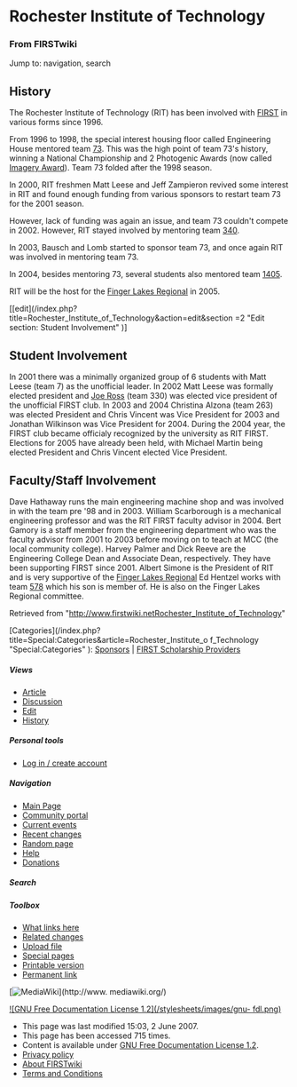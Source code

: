 # Rochester Institute of Technology

### From FIRSTwiki

Jump to: navigation, search


## History

The Rochester Institute of Technology (RIT) has been involved with
[FIRST](FIRST "FIRST" ) in various forms since 1996.

From 1996 to 1998, the special interest housing floor called Engineering House
mentored team [73](73 "73" ). This was the high point of team 73's
history, winning a National Championship and 2 Photogenic Awards (now called
[Imagery Award](Imagery_Award "Imagery Award" )). Team 73 folded
after the 1998 season.

In 2000, RIT freshmen Matt Leese and Jeff Zampieron revived some interest in
RIT and found enough funding from various sponsors to restart team 73 for the
2001 season.

However, lack of funding was again an issue, and team 73 couldn't compete in
2002. However, RIT stayed involved by mentoring team [340](340
"340" ).

In 2003, Bausch and Lomb started to sponsor team 73, and once again RIT was
involved in mentoring team 73.

In 2004, besides mentoring 73, several students also mentored team
[1405](1405 "1405" ).

RIT will be the host for the [Finger Lakes
Regional](Finger_Lakes_Regional "Finger Lakes Regional" ) in 2005.

[[edit](/index.php?title=Rochester_Institute_of_Technology&action=edit&section
=2 "Edit section: Student Involvement" )]

## Student Involvement

In 2001 there was a minimally organized group of 6 students with Matt Leese
(team 7) as the unofficial leader. In 2002 Matt Leese was formally elected
president and [Joe Ross](Joe_Ross "Joe Ross" ) (team 330) was
elected vice president of the unofficial FIRST club. In 2003 and 2004
Christina Alzona (team 263) was elected President and Chris Vincent was Vice
President for 2003 and Jonathan Wilkinson was Vice President for 2004. During
the 2004 year, the FIRST club became officialy recognized by the university as
RIT FIRST. Elections for 2005 have already been held, with Michael Martin
being elected President and Chris Vincent elected Vice President.


## Faculty/Staff Involvement

Dave Hathaway runs the main engineering machine shop and was involved in with
the team pre '98 and in 2003. William Scarborough is a mechanical engineering
professor and was the RIT FIRST faculty advisor in 2004. Bert Gamory is a
staff member from the engineering department who was the faculty advisor from
2001 to 2003 before moving on to teach at MCC (the local community college).
Harvey Palmer and Dick Reeve are the Engineering College Dean and Associate
Dean, respectively. They have been supporting FIRST since 2001. Albert Simone
is the President of RIT and is very supportive of the [Finger Lakes
Regional](Finger_Lakes_Regional "Finger Lakes Regional" ) Ed
Hentzel works with team [578](578 "578" ) which his son is member
of. He is also on the Finger Lakes Regional committee.

Retrieved from
"<http://www.firstwiki.netRochester_Institute_of_Technology>"

[Categories](/index.php?title=Special:Categories&article=Rochester_Institute_o
f_Technology "Special:Categories" ): [Sponsors](Category:Sponsors
"Category:Sponsors" ) | [FIRST Scholarship
Providers](Category:FIRST_Scholarship_Providers "Category:FIRST
Scholarship Providers" )

##### Views

  * [Article](Rochester_Institute_of_Technology)
  * [Discussion](Talk:Rochester_Institute_of_Technology)
  * [Edit](/index.php?title=Rochester_Institute_of_Technology&action=edit)
  * [History](/index.php?title=Rochester_Institute_of_Technology&action=history)

##### Personal tools

  * [Log in / create account](/index.php?title=Special:Userlogin&returnto=Rochester_Institute_of_Technology)

[](Main_Page "Main Page" )

##### Navigation

  * [Main Page](Main_Page)
  * [Community portal](FIRSTwiki:Community_portal)
  * [Current events](Current_events)
  * [Recent changes](Special:Recentchanges)
  * [Random page](Special:Random)
  * [Help](Help:Contents)
  * [Donations](FIRSTwiki:Site_support)

##### Search



##### Toolbox

  * [What links here](Special:Whatlinkshere/Rochester_Institute_of_Technology)
  * [Related changes](Special:Recentchangeslinked/Rochester_Institute_of_Technology)
  * [Upload file](Special:Upload)
  * [Special pages](Special:Specialpages)
  * [Printable version](/index.php?title=Rochester_Institute_of_Technology&printable=yes)
  * [Permanent link](/index.php?title=Rochester_Institute_of_Technology&oldid=60983)

[![MediaWiki](/skins/common/images/poweredby_mediawiki_88x31.png)](http://www.
mediawiki.org/)

[![GNU Free Documentation License 1.2](/stylesheets/images/gnu-
fdl.png)](http://www.gnu.org/copyleft/fdl.html)

  * This page was last modified 15:03, 2 June 2007.
  * This page has been accessed 715 times.
  * Content is available under [GNU Free Documentation License 1.2](http://www.gnu.org/copyleft/fdl.html "http://www.gnu.org/copyleft/fdl.html" ).
  * [Privacy policy](FIRSTwiki:Privacy_policy "FIRSTwiki:Privacy policy" )
  * [About FIRSTwiki](FIRSTwiki:About "FIRSTwiki:About" )
  * [Terms and Conditions](FIRSTwiki:Terms_and_conditions "FIRSTwiki:Terms and conditions" )

